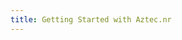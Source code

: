 ```yaml
---
title: Getting Started with Aztec.nr
---
```


<!--  TODO:
This will  be

1. writing a basic token
2. compiling and deploying it with CLI
-->
